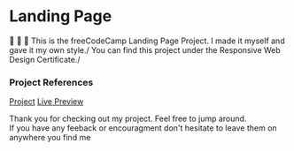# Landing Page
:wave: :wave: :wave:
This is the freeCodeCamp Landing Page Project. I made it myself and gave it my own style./ You can find this project under the Responsive Web Design Certificate./

### Project References 
[Project](https://www.freecodecamp.org/learn/responsive-web-design/responsive-web-design-projects/build-a-product-landing-page)
[Live Preview](https://ibrahimabah.github.io/fCC-LandingPage/)

Thank you for checking out my project. Feel free to jump around.\
If you have any feeback or encouragment don't hesitate to leave them on anywhere you find me
